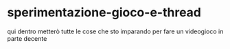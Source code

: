 # sperimentazione-gioco-e-thread
qui dentro metterò tutte le cose che sto imparando per fare un videogioco in parte decente
